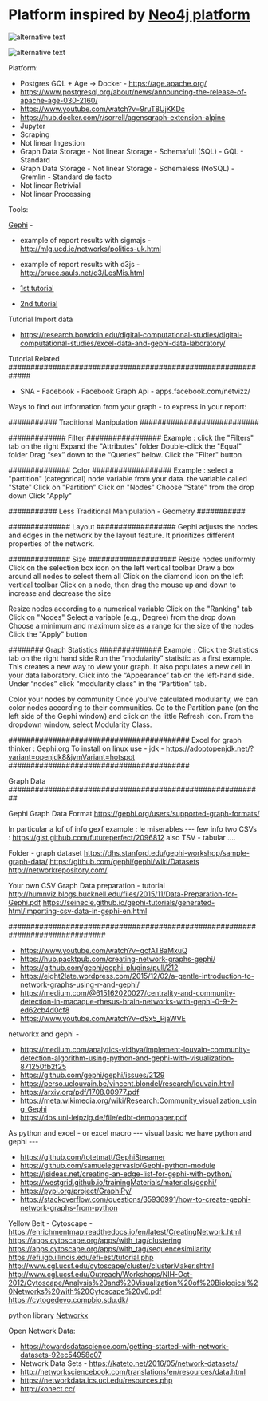 # Platform inspired by [Neo4j platform](https://neo4j.com/blog/graph-algorithms-in-neo4j-neo4j-graph-analytics/)

![alternative text](http://www.plantuml.com/plantuml/proxy?cache=no&src=https://raw.github.com/plantuml/plantuml-server/master/src/main/webapp/resource/test2diagrams.txt)


![alternative text](http://www.plantuml.com/plantuml/proxy?cache=no&src=/https://raw.github.com/graph-thinking/graphAnalytics/blob/main/test.txt)



Platform: 
* Postgres GQL + Age → Docker - https://age.apache.org/
* https://www.postgresql.org/about/news/announcing-the-release-of-apache-age-030-2160/
* https://www.youtube.com/watch?v=9ruT8UjKKDc
* https://hub.docker.com/r/sorrell/agensgraph-extension-alpine
* Jupyter
* Scraping 
* Not linear Ingestion 
* Graph Data Storage - Not linear Storage - Schemafull (SQL) - GQL - Standard 
* Graph Data Storage - Not linear Storage - Schemaless (NoSQL) - Gremlin - Standard de facto
* Not linear Retrivial 
* Not linear Processing

Tools:

[Gephi](http://derekgreene.com/slides/derekgreene_gephi_slides.pdf) - 

* example of report results with sigmajs - http://mlg.ucd.ie/networks/politics-uk.html
* example of report results with d3js - http://bruce.sauls.net/d3/LesMis.html

* [1st tutorial](https://gephi.org/users/quick-start/)
* [2nd tutorial](https://gephi.org/users/tutorial-visualization/)

Tutorial Import data 
* https://research.bowdoin.edu/digital-computational-studies/digital-computational-studies/excel-data-and-gephi-data-laboratory/

Tutorial Related #############################################################
* SNA - Facebook - Facebook Graph Api - apps.facebook.com/netvizz/

Ways to find out information from your graph - to express in your report: 

########### Traditional Manipulation ###########################

############# Filter #################
Example : click the "Filters" tab on the right
Expand the "Attributes" folder
Double-click the "Equal" folder
Drag “sex” down to the “Queries” below.
Click the "Filter" button

############## Color ##################
Example : select a "partition" (categorical) node variable from your data. 
the variable called "State"
Click on "Partition"
Click on "Nodes"
Choose "State" from the drop down
Click "Apply"

########### Less Traditional Manipulation - Geometry ###########

############## Layout ##################
Gephi adjusts the nodes and edges in the network by the layout feature. It prioritizes different properties of the network.

############## Size ####################
Resize nodes uniformly
Click on the selection box icon on the left vertical toolbar
Draw a box around all nodes to select them all
Click on the diamond icon on the left vertical toolbar
Click on a node, then drag the mouse up and down to increase and decrease the size

Resize nodes according to a numerical variable
Click on the "Ranking" tab
Click on "Nodes"
Select a variable (e.g., Degree) from the drop down
Choose a minimum and maximum size as a range for the size of the nodes
Click the "Apply" button


######## Graph Statistics ##############
Example : Click the Statistics tab on the right hand side
Run the “modularity” statistic as a first example. 
This creates a new way to view your graph. It also populates a new cell in your data laboratory.
Click into the “Appearance” tab on the left-hand side. Under “nodes” click “modularity class” in the “Partition” tab.

Color your nodes by community
Once you've calculated modularity, we can color nodes according to their communities. Go to the Partition pane (on the left side of the Gephi window) and click on the little Refresh icon. From the dropdown window, select Modularity Class. 

#########################################
Excel for graph thinker : Gephi.org
To install on linux use - jdk - https://adoptopenjdk.net/?variant=openjdk8&jvmVariant=hotspot
#########################################

Graph Data  ##########################################################

Gephi Graph Data Format
https://gephi.org/users/supported-graph-formats/
 
In particular 
a lof of info gexf example : le miserables ---
few info two CSVs : https://gist.github.com/futureperfect/2096812
also TSV - tabular ....

Folder - graph dataset
https://dhs.stanford.edu/gephi-workshop/sample-graph-data/
https://github.com/gephi/gephi/wiki/Datasets
http://networkrepository.com/

Your own CSV Graph Data preparation - tutorial 
http://humnviz.blogs.bucknell.edu/files/2015/11/Data-Preparation-for-Gephi.pdf
https://seinecle.github.io/gephi-tutorials/generated-html/importing-csv-data-in-gephi-en.html

##############################################################################

* https://www.youtube.com/watch?v=gcfAT8aMxuQ
* https://hub.packtpub.com/creating-network-graphs-gephi/
* https://github.com/gephi/gephi-plugins/pull/212
* https://eight2late.wordpress.com/2015/12/02/a-gentle-introduction-to-network-graphs-using-r-and-gephi/
* https://medium.com/@615162020027/centrality-and-community-detection-in-macaque-rhesus-brain-networks-with-gephi-0-9-2-ed62cb4d0cf8
* https://www.youtube.com/watch?v=dSx5_PjaWVE


 networkx and gephi - 
 * https://medium.com/analytics-vidhya/implement-louvain-community-detection-algorithm-using-python-and-gephi-with-visualization-871250fb2f25
 * https://github.com/gephi/gephi/issues/2129
 * https://perso.uclouvain.be/vincent.blondel/research/louvain.html
 * https://arxiv.org/pdf/1708.00977.pdf
 * https://meta.wikimedia.org/wiki/Research:Community_visualization_using_Gephi
 * https://dbs.uni-leipzig.de/file/edbt-demopaper.pdf

As python and excel - or excel macro --- visual basic we have python and gephi ---       
* https://github.com/totetmatt/GephiStreamer  
* https://github.com/samuelegervasio/Gephi-python-module 
* https://jsideas.net/creating-an-edge-list-for-gephi-with-python/   
* https://westgrid.github.io/trainingMaterials/materials/gephi/         
* https://pypi.org/project/GraphiPy/ 
* https://stackoverflow.com/questions/35936991/how-to-create-gephi-network-graphs-from-python
                      
Yellow Belt - Cytoscape - https://enrichmentmap.readthedocs.io/en/latest/CreatingNetwork.html
                          https://apps.cytoscape.org/apps/with_tag/clustering
                          https://apps.cytoscape.org/apps/with_tag/sequencesimilarity
                          https://efi.igb.illinois.edu/efi-est/tutorial.php
                          http://www.cgl.ucsf.edu/cytoscape/cluster/clusterMaker.shtml
                          http://www.cgl.ucsf.edu/Outreach/Workshops/NIH-Oct-2012/Cytoscape/Analysis%20and%20Visualization%20of%20Biological%20Networks%20with%20Cytoscape%20v6.pdf
                          https://cytogedevo.compbio.sdu.dk/


python library [Networkx](https://networkx.org/)


Open Network Data: 
* https://towardsdatascience.com/getting-started-with-network-datasets-92ec54958c07
* Network Data Sets - https://kateto.net/2016/05/network-datasets/
* http://networksciencebook.com/translations/en/resources/data.html
* https://networkdata.ics.uci.edu/resources.php
* http://konect.cc/

